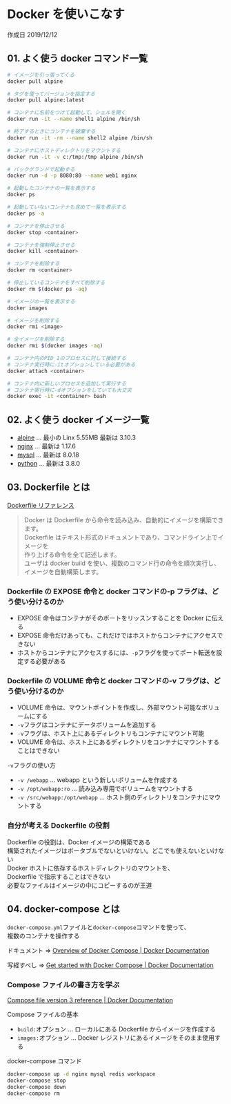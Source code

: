 # Docker を使いこなす

作成日 2019/12/12

## 01. よく使う docker コマンド一覧

```bash
# イメージを引っ張ってくる
docker pull alpine

# タグを使ってバージョンを指定する
docker pull alpine:latest

# コンテナに名前をつけて起動して、シェルを開く
docker run -it --name shell1 alpine /bin/sh

# 終了するときにコンテナを破棄する
docker run -it -rm --name shell2 alpine /bin/sh

# コンテナにホストディレクトリをマウントする
docker run -it -v c:/tmp:/tmp alpine /bin/sh

# バックグランドで起動する
docker run -d -p 8080:80 --name web1 nginx

# 起動したコンテナの一覧を表示する
docker ps

# 起動していないコンテナも含めて一覧を表示する
docker ps -a

# コンテナを停止させる
docker stop <container>

# コンテナを強制停止させる
docker kill <container>

# コンテナを削除する
docker rm <container>

# 停止しているコンテナをすべて削除する
docker rm $(docker ps -aq)

# イメージの一覧を表示する
docker images

# イメージを削除する
docker rmi <image>

# 全イメージを削除する
docker rmi $(docker images -aq)

# コンテナ内のPID 1のプロセスに対して接続する
# コンテナ実行時に-itオプションしている必要がある
docker attach <container>

# コンテナ内に新しいプロセスを追加して実行する
# コンテナ実行時に-dオプションをしていても大丈夫
docker exec -it <container> bash
```

## 02. よく使う docker イメージ一覧

- [alpine](https://hub.docker.com/_/alpine) ... 最小の Linx 5.55MB 最新は 3.10.3
- [nginx](https://hub.docker.com/_/nginx) ... 最新は 1.17.6
- [mysql](https://hub.docker.com/_/mysql) ... 最新は 8.0.18
- [python](https://hub.docker.com/_/python) ... 最新は 3.8.0

## 03. Dockerfile とは

[Dockerfile リファレンス](http://docs.docker.jp/engine/reference/builder.html)

> Docker は Dockerfile から命令を読み込み、自動的にイメージを構築できます。\
> Dockerfile はテキスト形式のドキュメントであり、コマンドライン上でイメージを\
> 作り上げる命令を全て記述します。\
> ユーザは docker build を使い、複数のコマンド行の命令を順次実行し、\
> イメージを自動構築します。

### Dockerfile の EXPOSE 命令と docker コマンドの-p フラグは、どう使い分けるのか

- EXPOSE 命令はコンテナがそのポートをリッスンすることを Docker に伝える
- EXPOSE 命令だけあっても、これだけではホストからコンテナにアクセスできない
- ホストからコンテナにアクセスするには、`-p`フラグを使ってポート転送を設定する必要がある

### Dockerfile の VOLUME 命令と docker コマンドの-v フラグは、どう使い分けるのか

- VOLUME 命令は、マウントポイントを作成し、外部マウント可能なボリュームにする
- `-v`フラグはコンテナにデータボリュームを追加する
- `-v`フラグは、ホスト上にあるディレクトリもコンテナにマウント可能
- VOLUME 命令は、ホスト上にあるディレクトリをコンテナにマウントすることはできない

`-v`フラグの使い方

- `-v /webapp` ... webapp という新しいボリュームを作成する
- `-v /opt/webapp:ro` ... 読み込み専用でボリュームをマウントする
- `-v /src/webapp:/opt/webapp` ... ホスト側のディレクトリをコンテナにマウントする

### 自分が考える Dockerfile の役割

Dockerfile の役割は、Docker イメージの構築である\
構築されたイメージはポータブルでないといけない。どこでも使えないといけない\
Docker ホストに依存するホストディレクトリのマウントを、\
Dockerfile で指示することはできない\
必要なファイルはイメージの中にコピーするのが王道

## 04. docker-compose とは

`docker-compose.yml`ファイルと`docker-compose`コマンドを使って、\
複数のコンテナを操作する

ドキュメント => [Overview of Docker Compose \| Docker Documentation](https://docs.docker.com/compose/)

写経すべし => [Get started with Docker Compose \| Docker Documentation](https://docs.docker.com/compose/gettingstarted/)

### Compose ファイルの書き方を学ぶ

[Compose file version 3 reference \| Docker Documentation](https://docs.docker.com/compose/compose-file/)

Compose ファイルの基本

- `build:`オプション ... ローカルにある Dockerfile からイメージを作成する
- `images:`オプション ... Docker レジストリにあるイメージをそのまま使用する

docker-compose コマンド

```bash
docker-compose up -d nginx mysql redis workspace
docker-compose stop
docker-compose down
docker-compose rm
```
